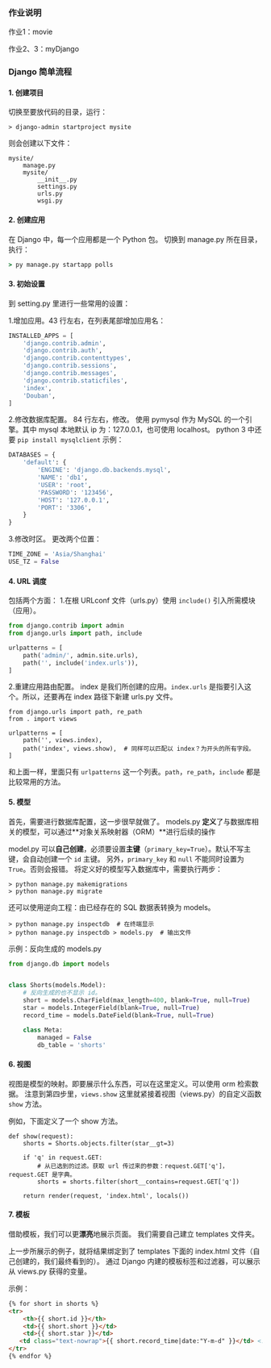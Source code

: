 ### 作业说明
作业1：movie

作业2、3：myDjango
### Django 简单流程
#### 1. 创建项目
切换至要放代码的目录，运行：
```
> django-admin startproject mysite
```
则会创建以下文件：

    mysite/
        manage.py
        mysite/
            __init__.py
            settings.py
            urls.py
            wsgi.py

#### 2. 创建应用
在 Django 中，每一个应用都是一个 Python 包。
切换到 manage.py 所在目录，执行：
```cmd
> py manage.py startapp polls
```
#### 3. 初始设置
到 setting.py 里进行一些常用的设置：

1.增加应用。43 行左右，在列表尾部增加应用名：
```py
INSTALLED_APPS = [
    'django.contrib.admin',
    'django.contrib.auth',
    'django.contrib.contenttypes',
    'django.contrib.sessions',
    'django.contrib.messages',
    'django.contrib.staticfiles',
    'index',
    'Douban',
]
```
2.修改数据库配置。
84 行左右，修改。
使用 pymysql 作为 MySQL 的一个引擎。其中 mysql 本地默认 ip 为：127.0.0.1，也可使用 localhost。
python 3 中还要 `pip install mysqlclient`
示例：
```py
DATABASES = {
    'default': {
        'ENGINE': 'django.db.backends.mysql',
        'NAME': 'db1',
        'USER': 'root',
        'PASSWORD': '123456',
        'HOST': '127.0.0.1',
        'PORT': '3306',
    }
}
```
3.修改时区。
更改两个位置：
```py
TIME_ZONE = 'Asia/Shanghai'
USE_TZ = False
```

#### 4. URL 调度
包括两个方面：
1.在根 URLconf 文件（urls.py）使用 `include()` 引入所需模块（应用）。
```py
from django.contrib import admin
from django.urls import path, include

urlpatterns = [
    path('admin/', admin.site.urls),
    path('', include('index.urls')),
]
```
2.重建应用路由配置。
index 是我们所创建的应用。`index.urls` 是指要引入这个。所以，还要再在 index 路径下新建 urls.py 文件。
```
from django.urls import path, re_path
from . import views

urlpatterns = [
    path('', views.index),
    path('index', views.show),  # 同样可以匹配以 index？为开头的所有字段。
]
```
和上面一样，里面只有 `urlpatterns` 这一个列表。`path`，`re_path`，`include` 都是比较常用的方法。

#### 5. 模型
首先，需要进行数据库配置，这一步很早就做了。
models.py **定义**了与数据库相关的模型，可以通过**对象关系映射器（ORM）**进行后续的操作
 
model.py 可以**自己创建**，必须要设置**主键**（`primary_key=True`）。默认不写主键，会自动创建一个 `id` 主键。
另外，`primary_key` 和 `null` 不能同时设置为 `True`。否则会报错。
将定义好的模型写入数据库中，需要执行两步：
```
> python manage.py makemigrations
> python manage.py migrate
```

还可以使用逆向工程：由已经存在的 SQL 数据表转换为 models。
```
> python manage.py inspectdb  # 在终端显示
> python manage.py inspectdb > models.py  # 输出文件
```
示例：反向生成的 models.py
```py
from django.db import models


class Shorts(models.Model):
    # 反向生成的也不显示 id。
    short = models.CharField(max_length=400, blank=True, null=True)
    star = models.IntegerField(blank=True, null=True)
    record_time = models.DateField(blank=True, null=True)

    class Meta:
        managed = False
        db_table = 'shorts'
```

#### 6. 视图
视图是模型的映射。即要展示什么东西，可以在这里定义。可以使用 orm 检索数据。
注意到第四步里，`views.show` 这里就紧接着视图（views.py）的自定义函数 `show` 方法。

例如，下面定义了一个 show 方法。
```
def show(request):
    shorts = Shorts.objects.filter(star__gt=3)

    if 'q' in request.GET:
        # 从已选到的过滤。获取 url 传过来的参数：request.GET['q']，request.GET 是字典。
        shorts = shorts.filter(short__contains=request.GET['q'])

    return render(request, 'index.html', locals())
```
#### 7. 模板
借助模板，我们可以更**漂亮**地展示页面。
我们需要自己建立 templates 文件夹。

上一步所展示的例子，就将结果绑定到了 templates 下面的 index.html 文件（自己创建的，我们最终看到的）。
通过 Django 内建的模板标签和过滤器，可以展示从 views.py 获得的变量。

示例：
```html
{% for short in shorts %}
<tr>
    <th>{{ short.id }}</th>
    <td>{{ short.short }}</td>
    <td>{{ short.star }}</td>
   <td class="text-nowrap">{{ short.record_time|date:"Y-m-d" }}</td> <!-- 格式化时间 -->
</tr>
{% endfor %}
```







